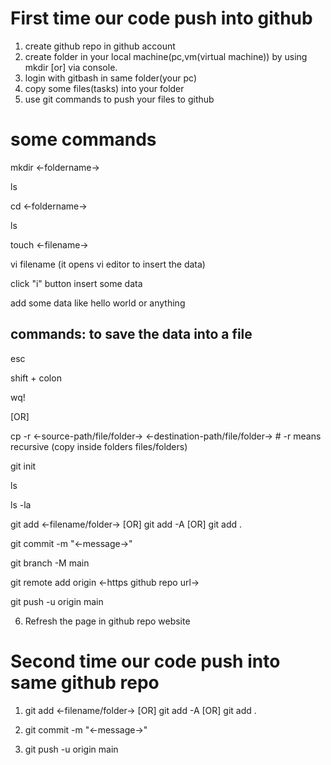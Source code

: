 First time our code push into github
======================================
1. create github repo in github account
2. create folder in your local machine(pc,vm(virtual machine)) by using mkdir [or] via console.
3. login with gitbash in same folder(your pc)
4. copy some files(tasks) into your folder 
5. use git commands to push your files to github

some commands
==============
mkdir <-foldername->

ls

cd <-foldername->

ls

touch <-filename->

vi filename (it opens vi editor to insert the data)

click "i" button insert some data

add some data like hello world or anything

commands: to save the data into a file
--------

esc 

shift + colon 

wq!

[OR]
  
cp -r <-source-path/file/folder-> <-destination-path/file/folder->  # -r means recursive (copy inside folders files/folders)

git init
  
ls
  
ls -la
  
git add <-filename/folder-> [OR] git add -A [OR] git add .
  
git commit -m "<-message->"
  
git branch -M main
  
git remote add origin <-https github repo url->
  
git push -u origin main

6. Refresh the page in github repo website


Second time our code push into same github repo
================================================
1. git add <-filename/folder-> [OR] git add -A [OR] git add .
  
2. git commit -m "<-message->"
  
3. git push -u origin main
